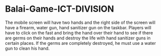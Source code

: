 # Balai-Game-ICT-DIVISION
The mobile screen will have two hands and the right side of the screen will have a firearm, water gun, hand sanitizer gun on the taskbar. Players will have to click on the fast and bring the hand over their hand to see if there are germs on their hands and destroy the life with hand sanitizer guns in certain places. If the germs are completely destroyed, he must use a water gun to clean his hand.
